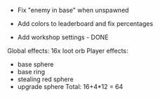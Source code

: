 - Fix "enemy in base" when unspawned
- Add colors to leaderboard and fix percentages

- Add workshop settings - DONE

Global effects: 16x loot orb
Player effects:
- base sphere
- base ring
- stealing red sphere
- upgrade sphere
Total: 16+4*12 = 64